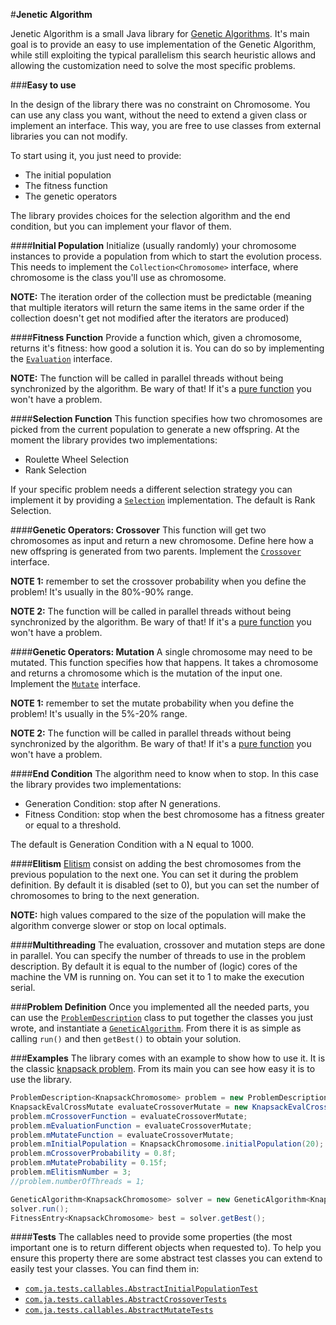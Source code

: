 #**Jenetic Algorithm**


Jenetic Algorithm is a small Java library for [Genetic Algorithms](https://en.wikipedia.org/wiki/Genetic_algorithm).
It's main goal is to provide an easy to use implementation of the Genetic Algorithm, while still exploiting the typical parallelism this search heuristic allows and allowing the customization need to solve the most specific problems.


###**Easy to use**

In the design of the library there was no constraint on Chromosome. You can use any class you want, without the need to extend a given class or implement an interface. This way, you are free to use classes from external libraries you can not modify.

To start using it, you just need to provide:

 - The initial population
 - The fitness function
 - The genetic operators

The library provides choices for the selection algorithm and the end condition, but you can implement your flavor of them. 

####**Initial Population**
Initialize (usually randomly) your chromosome instances to provide a population from which to start the evolution process. This needs to implement the  ```Collection<Chromosome>``` interface, where chromosome is the class you'll use as chromosome.

**NOTE:** The iteration order of the collection must be predictable (meaning that multiple iterators will return the same items in the same order if the collection doesn't get not modified after the iterators are produced)

####**Fitness Function**
Provide a function which, given a chromosome, returns it's fitness: how good a solution it is. You can do so by implementing the [```Evaluation```](https://github.com/MakersF/JeneticAlgorithm/blob/master/src/com/ja/callables/Evaluation.java) interface.

**NOTE:** The function will be called in parallel threads without being synchronized by the algorithm. Be wary of that! If it's a [pure function](http://www.sitepoint.com/functional-programming-pure-functions/) you won't have a problem.

####**Selection Function**
This function specifies how two chromosomes are picked from the current population to generate a new offspring. At the moment the library provides two implementations:

 - Roulette Wheel Selection
 - Rank Selection

If your specific problem needs a different selection strategy you can implement it by providing a [```Selection```](https://github.com/MakersF/JeneticAlgorithm/blob/master/src/com/ja/callables/Selection.java) implementation.
The default is Rank Selection.

####**Genetic Operators: Crossover**
This function will get two chromosomes as input and return a new chromosome. Define here how a new offspring is generated from two parents. Implement the [```Crossover```](https://github.com/MakersF/JeneticAlgorithm/blob/master/src/com/ja/callables/Crossover.java) interface.

**NOTE 1:** remember to set the crossover probability when you define the problem! It's usually in the 80%-90% range.

**NOTE 2:** The function will be called in parallel threads without being synchronized by the algorithm. Be wary of that! If it's a [pure function](http://www.sitepoint.com/functional-programming-pure-functions/) you won't have a problem.

####**Genetic Operators: Mutation**
A single chromosome may need to be mutated. This function specifies how that happens. It takes a chromosome and returns a chromosome which is the mutation of the input one. Implement the [```Mutate```](https://github.com/MakersF/JeneticAlgorithm/blob/master/src/com/ja/callables/Mutate.java) interface.

**NOTE 1:** remember to set the mutate probability when you define the problem! It's usually in the 5%-20% range.

**NOTE 2:** The function will be called in parallel threads without being synchronized by the algorithm. Be wary of that! If it's a [pure function](http://www.sitepoint.com/functional-programming-pure-functions/) you won't have a problem.

####**End Condition**
The algorithm need to know when to stop. In this case the library provides two implementations:

- Generation Condition: stop after N generations.
- Fitness Condition: stop when the best chromosome has a fitness greater or equal to a threshold.

The default is Generation Condition with a N equal to 1000.

####**Elitism**
[Elitism](https://en.wikipedia.org/wiki/Genetic_algorithm#Elitism) consist on adding the best chromosomes from the previous population to the next one. You can set it during the problem definition. By default it is disabled (set to 0), but you can set the number of chromosomes to bring to the next generation.

**NOTE:** high values compared to the size of the population will make the algorithm converge slower or stop on local optimals.

####**Multithreading**
The evaluation, crossover and mutation steps are done in parallel. You can specify the number of threads to use in the problem description. By default it is equal to the number of (logic) cores of the machine the VM is running on. You can set it to 1 to make the execution serial.


###**Problem Definition**
Once you implemented all the needed parts, you can use the [```ProblemDescription```](https://github.com/MakersF/JeneticAlgorithm/blob/master/src/com/ja/algorithm/ProblemDescription.java) class to put together the classes you just wrote, and instantiate a [```GeneticAlgorithm```](https://github.com/MakersF/JeneticAlgorithm/blob/master/src/com/ja/algorithm/GeneticAlgorithm.java).
From there it is as simple as calling ```run()``` and then ```getBest()``` to obtain your solution.

###**Examples**
The library comes with an example to show how to use it. It is the classic [knapsack problem](https://en.wikipedia.org/wiki/Knapsack_problem).
From its main you can see how easy it is to use the library.

```java
ProblemDescription<KnapsackChromosome> problem = new ProblemDescription<KnapsackChromosome>();
KnapsackEvalCrossMutate evaluateCrossoverMutate = new KnapsackEvalCrossMutate();
problem.mCrossoverFunction = evaluateCrossoverMutate;
problem.mEvaluationFunction = evaluateCrossoverMutate;
problem.mMutateFunction = evaluateCrossoverMutate;
problem.mInitialPopulation = KnapsackChromosome.initialPopulation(20);
problem.mCrossoverProbability = 0.8f;
problem.mMutateProbability = 0.15f;
problem.mElitismNumber = 3;
//problem.numberOfThreads = 1;

GeneticAlgorithm<KnapsackChromosome> solver = new GeneticAlgorithm<KnapsackChromosome>(problem);
solver.run();
FitnessEntry<KnapsackChromosome> best = solver.getBest();
```

####**Tests**
The callables need to provide some properties (the most important one is to return different objects when requested to). To help you ensure this property there are some abstract test classes you can extend to easily test your classes.
You can find them in:

- [```com.ja.tests.callables.AbstractInitialPopulationTest```](https://github.com/MakersF/JeneticAlgorithm/blob/master/src/com/ja/tests/callables/AbstractInitialPopulationTest.java)
- [```com.ja.tests.callables.AbstractCrossoverTests```](https://github.com/MakersF/JeneticAlgorithm/blob/master/src/com/ja/tests/callables/AbstractCrossoverTests.java)
- [```com.ja.tests.callables.AbstractMutateTests```](https://github.com/MakersF/JeneticAlgorithm/blob/master/src/com/ja/tests/callables/AbstractMutateTest.java)
